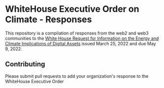 # WhiteHouse Executive Order on Climate - Responses
This repository is a compilation of responses from the web2 and web3 communities to the [White House Request for Information on the Energy and Climate Implications of Digital Assets](https://www.federalregister.gov/documents/2022/03/25/2022-06284/request-for-information-on-the-energy-and-climate-implications-of-digital-assets) issued March 25, 2022 and due May 9, 2022.


## Contributing
Please submit pull requests to add your organization's response to the WhiteHouse Executive Order
